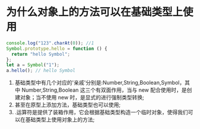 <!--
 * @Author: your name
 * @Date: 2020-04-27 15:07:12
 * @LastEditTime: 2020-04-27 17:14:45
 * @LastEditors: Please set LastEditors
 * @Description: In User Settings Edit
 * @FilePath: /learningnotes/整理/为什么基础类型可以使用对象上的方法.md
 -->

# 为什么对象上的方法可以在基础类型上使用

```javascript
console.log("123".charAt(0)); //1
Symbol.prototype.hello = function () {
  return "hello Symbol";
};
let a = Symbol("1");
a.hello(); // hello Symbol
```

1. 基础类型中有几个对应的'亲戚'分别是:Number,String,Boolean,Symbol，其中 Number,String,Boolean 这三个有双面作用，当与 new 配合使用时，是创建对象；当不使用 new 时，是显式的进行强制类型转换;
2. 甚至在原型上添加方法，基础类型也可以使用;
3. .运算符是提供了装箱作用，它会根据基础类型构造一个临时对象，使得我们可以在基础类型上使用对象上的方法;
